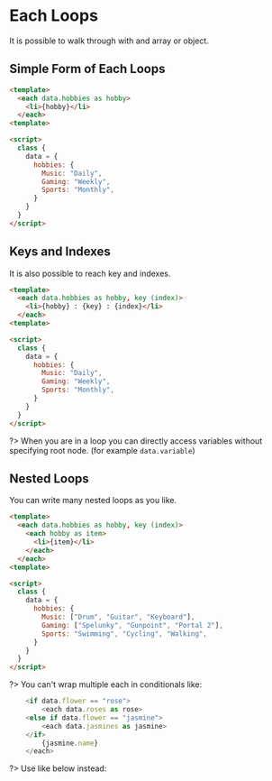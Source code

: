 # Each Loops

It is possible to walk through with and array or object.

## Simple Form of Each Loops

```html
<template>
  <each data.hobbies as hobby>
    <li>{hobby}</li>
  </each>
<template>

<script>
  class {
    data = {
      hobbies: {
        Music: "Daily",
        Gaming: "Weekly",
        Sports: "Monthly",
      }
    }
  }
</script>
```

## Keys and Indexes

It is also possible to reach key and indexes.

```html
<template>
  <each data.hobbies as hobby, key (index)>
    <li>{hobby} : {key} : {index}</li>
  </each>
<template>

<script>
  class {
    data = {
      hobbies: {
        Music: "Daily",
        Gaming: "Weekly",
        Sports: "Monthly",
      }
    }
  }
</script>
```

?> When you are in a loop you can directly access variables without specifying root node. (for example `data.variable`)

## Nested Loops

You can write many nested loops as you like.

```html
<template>
  <each data.hobbies as hobby, key (index)>
    <each hobby as item>
      <li>{item}</li>
    </each>
  </each>
<template>

<script>
  class {
    data = {
      hobbies: {
        Music: ["Drum", "Guitar", "Keyboard"],
        Gaming: ["Spelunky", "Gunpoint", "Portal 2"],
        Sports: "Swimming", "Cycling", "Walking",
      }
    }
  }
</script>
```

?> You can't wrap multiple each in conditionals like:

```js
	<if data.flower == "rose">
		<each data.roses as rose>
	<else if data.flower == "jasmine">
		<each data.jasmines as jasmine>
	</if>
		{jasmine.name}
	</each>
```

?> Use like below instead:

<repl-component id="6jm5yqws8q0ojr6" download="true"></replcomponent>